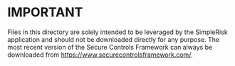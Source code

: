 # IMPORTANT

Files in this directory are solely intended to be leveraged by the SimpleRisk application and should not be downloaded directly for any purpose.  The most recent version of the Secure Controls Framework can always be downloaded from https://www.securecontrolsframework.com/.
